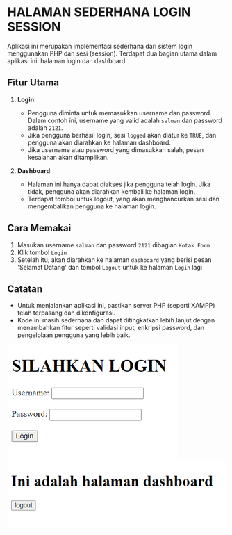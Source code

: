 # HALAMAN SEDERHANA LOGIN SESSION

Aplikasi ini merupakan implementasi sederhana dari sistem login menggunakan PHP dan sesi (session). Terdapat dua bagian utama dalam aplikasi ini: halaman login dan dashboard. 

## Fitur Utama

1. **Login**: 
   - Pengguna diminta untuk memasukkan username dan password. Dalam contoh ini, username yang valid adalah `salman` dan password adalah `2121`.
   - Jika pengguna berhasil login, sesi `logged` akan diatur ke `TRUE`, dan pengguna akan diarahkan ke halaman dashboard.
   - Jika username atau password yang dimasukkan salah, pesan kesalahan akan ditampilkan.

2. **Dashboard**:
   - Halaman ini hanya dapat diakses jika pengguna telah login. Jika tidak, pengguna akan diarahkan kembali ke halaman login.
   - Terdapat tombol untuk logout, yang akan menghancurkan sesi dan mengembalikan pengguna ke halaman login.

## Cara Memakai
1. Masukan username ``` salman ``` dan password ``` 2121 ``` dibagian ``` Kotak Form ```
2. Klik tombol ``` Login ```
3. Setelah itu, akan diarahkan ke halaman ``` dashboard ``` yang berisi pesan 'Selamat Datang' dan tombol ``` Logout ``` untuk ke halaman ``` Login ``` lagi

## Catatan
- Untuk menjalankan aplikasi ini, pastikan server PHP (seperti XAMPP) telah terpasang dan dikonfigurasi.
- Kode ini masih sederhana dan dapat ditingkatkan lebih lanjut dengan menambahkan fitur seperti validasi input, enkripsi password, dan pengelolaan pengguna yang lebih baik.

<img src="login.png">
<img src="dashboard.png">

